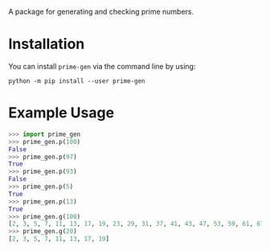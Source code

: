 A package for generating and checking prime numbers.

# Installation
You can install `prime-gen` via the command line by using:

```
python -m pip install --user prime-gen
```

# Example Usage

```py
>>> import prime_gen
>>> prime_gen.p(100)
False
>>> prime_gen.p(97)
True
>>> prime_gen.p(93)
False
>>> prime_gen.p(5)
True
>>> prime_gen.p(13)
True
>>> prime_gen.g(100)
[2, 3, 5, 7, 11, 13, 17, 19, 23, 29, 31, 37, 41, 43, 47, 53, 59, 61, 67, 71, 73, 79, 83, 89, 97]
>>> prime_gen.g(20)
[2, 3, 5, 7, 11, 13, 17, 19]
```